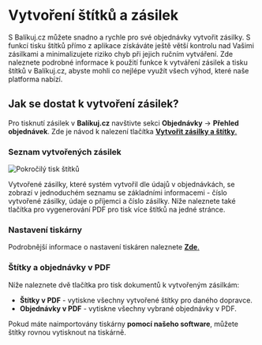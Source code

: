 ﻿---
sidebar_position: 1
---

# Vytvoření štítků a zásilek
S Balíkuj.cz můžete snadno a rychle pro své objednávky vytvořit zásilky. S funkcí tisku štítků přímo z aplikace získáváte ještě větší kontrolu nad Vašimi zásilkami
a minimalizujete riziko chyb při jejich ručním vytváření. Zde naleznete podrobné informace k použití funkce k vytváření zásilek a tisku štítků v Balíkuj.cz, abyste mohli co nejlépe využít všech výhod, které naše platforma nabízí. 

## Jak se dostat k vytvoření zásilek?

Pro tisknutí zásilek v **Balíkuj.cz** navštivte sekci **Objednávky** -> **Přehled objednávek**. Zde je návod k nalezení tlačítka [**Vytvořit zásilky a štítky**.](/docs/documentation/orders/order-overview#akce-se-objednávkami)

### Seznam vytvořených zásilek
![Pokročilý tisk štítků](/img/order/order-create-printing/create-print.png)

Vytvořené zásilky, které systém vytvořil dle údajů v objednávkách, se zobrazí v jednoduchém seznamu se základními informacemi - číslo vytvořené zásilky, údaje o příjemci a číslo zásilky.
Níže naleznete také tlačítka pro vygenerování PDF pro tisk více štítků na jedné stránce. 


### Nastavení tiskárny

Podrobnější informace o nastavení tiskáren naleznete  [**Zde**.](/docs/documentation/settings/printers/printer-overview.md)

### Štítky a objednávky v PDF

Níže naleznete dvě tlačítka pro tisk dokumentů k vytvořeným zásilkám:
- **Štítky v PDF** - vytiskne všechny vytvořené štítky pro daného dopravce. 
- **Objednávky v PDF** - vytiskne všechny vybrané objednávky v PDF. 
 									  
Pokud máte naimportovány tiskárny **pomocí našeho software**, můžete štítky rovnou vytisknout na tiskárně.
									  


